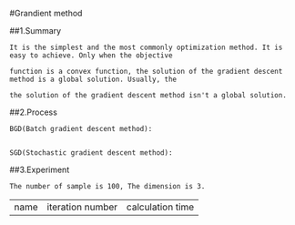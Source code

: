 #Grandient method

##1.Summary

    It is the simplest and the most commonly optimization method. It is easy to achieve. Only when the objective 
    
    function is a convex function, the solution of the gradient descent method is a global solution. Usually, the 

    the solution of the gradient descent method isn't a global solution.
    
##2.Process
    
    BGD(Batch gradient descent method):
    
    
    SGD(Stochastic gradient descent method):
    
##3.Experiment

    The number of sample is 100, The dimension is 3.
<table>
<tr>
<td> name </td> <td>iteration number</td> <td>calculation time</td>
</tr>
</table>
    
    
